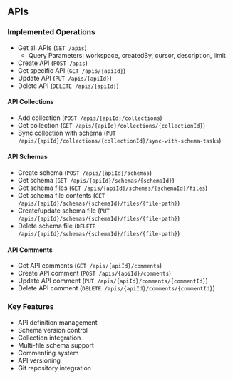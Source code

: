 ## APIs

### Implemented Operations
- Get all APIs (`GET /apis`)
  - Query Parameters: workspace, createdBy, cursor, description, limit
- Create API (`POST /apis`)
- Get specific API (`GET /apis/{apiId}`)
- Update API (`PUT /apis/{apiId}`)
- Delete API (`DELETE /apis/{apiId}`)

#### API Collections
- Add collection (`POST /apis/{apiId}/collections`)
- Get collection (`GET /apis/{apiId}/collections/{collectionId}`)
- Sync collection with schema (`PUT /apis/{apiId}/collections/{collectionId}/sync-with-schema-tasks`)

#### API Schemas
- Create schema (`POST /apis/{apiId}/schemas`)
- Get schema (`GET /apis/{apiId}/schemas/{schemaId}`)
- Get schema files (`GET /apis/{apiId}/schemas/{schemaId}/files`)
- Get schema file contents (`GET /apis/{apiId}/schemas/{schemaId}/files/{file-path}`)
- Create/update schema file (`PUT /apis/{apiId}/schemas/{schemaId}/files/{file-path}`)
- Delete schema file (`DELETE /apis/{apiId}/schemas/{schemaId}/files/{file-path}`)

#### API Comments
- Get API comments (`GET /apis/{apiId}/comments`)
- Create API comment (`POST /apis/{apiId}/comments`)
- Update API comment (`PUT /apis/{apiId}/comments/{commentId}`)
- Delete API comment (`DELETE /apis/{apiId}/comments/{commentId}`)

### Key Features
- API definition management
- Schema version control
- Collection integration
- Multi-file schema support
- Commenting system
- API versioning
- Git repository integration
